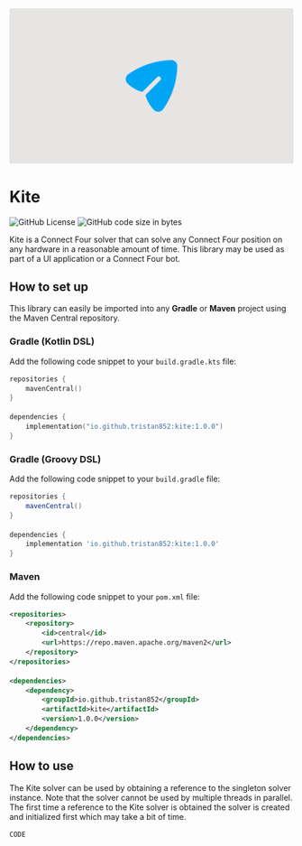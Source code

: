 <a href="/" >
    <img src="assets/images/brand/banner.png" alt="Kite banner" />
</a>

# Kite

![GitHub License](https://img.shields.io/github/license/tristan852/kite)
![GitHub code size in bytes](https://img.shields.io/github/languages/code-size/tristan852/kite)

Kite is a Connect Four solver that can solve any Connect Four position on any hardware in a reasonable amount of time.
This library may be used as part of a UI application or a Connect Four bot.

## How to set up

This library can easily be imported into any **Gradle** or **Maven** project using the Maven Central repository.

### Gradle (Kotlin DSL)

Add the following code snippet to your `build.gradle.kts` file:

```kotlin filename="build.gradle.kts"
repositories {
    mavenCentral()
}

dependencies {
    implementation("io.github.tristan852:kite:1.0.0")
}
```

### Gradle (Groovy DSL)

Add the following code snippet to your `build.gradle` file:

```groovy filename="build.gradle"
repositories {
    mavenCentral()
}

dependencies {
    implementation 'io.github.tristan852:kite:1.0.0'
}
```

### Maven

Add the following code snippet to your `pom.xml` file:

```xml filename="pom.xml"
<repositories>
    <repository>
        <id>central</id>
        <url>https://repo.maven.apache.org/maven2</url>
    </repository>
</repositories>

<dependencies>
    <dependency>
        <groupId>io.github.tristan852</groupId>
        <artifactId>kite</artifactId>
        <version>1.0.0</version>
    </dependency>
</dependencies>
```

## How to use

The Kite solver can be used by obtaining a reference to the singleton solver instance.
Note that the solver cannot be used by multiple threads in parallel.
The first time a reference to the Kite solver is obtained the solver is created and initialized first which may take a bit of time.

```java
CODE
```
